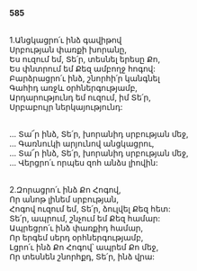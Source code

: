**585**

\
1.Անցկացրո՛ւ ինձ գավիթով\
Սրբության փառքի խորանը,\
Ես ուզում եմ, Տե՛ր, տեսնել երեսը Քո,\
Ես փնտրում եմ Քեզ ամբողջ հոգով:\
Բարձրացրո՛ւ ինձ, շնորհի՛ր կանգնել\
Գահիդ առջև օրհներգությամբ,\
Արդարությունդ եմ ուզում, իմ Տե՛ր,\
Սրբաբույր ներկայությունդ:

\
 ... Տա՜ր ինձ, Տե՛ր, խորանիդ սրբության մեջ,\
 ... Գառնուկի արյունով անցկացրու,\
 ... Տա՜ր ինձ, Տե՛ր, խորանիդ սրբության մեջ,\
 ... Վերցրո՛ւ որպես զոհ անձս լիովին:

\
2.Զորացրո՛ւ ինձ Քո Հոգով,\
Որ անոթ լինեմ սրբության,\
Հոգով ուզում եմ, Տե՛ր, ձուլվել Քեզ հետ:\
Տե՛ր, ապրում, շնչում եմ Քեզ համար:\
Ապրեցրո՛ւ ինձ փառքիդ համար,\
Որ երգեմ սերդ օրհներգությամբ,\
Լցրո՛ւ ինձ Քո Հոգով՝ ապրեմ Քո մեջ,\
Որ տեսնեն շնորհքդ, Տե՛ր, ինձ վրա:
